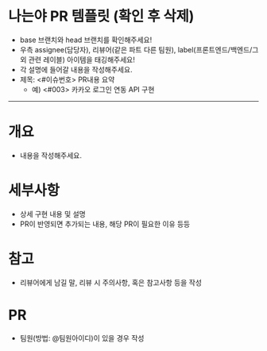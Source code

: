 # 나는야 PR 템플릿 (확인 후 삭제)
- base 브랜치와 head 브랜치를 확인해주세요!
- 우측 assignee(담당자), 리뷰어(같은 파트 다른 팀원), label(프론트엔드/백엔드/그외 관련 레이블) 아이템을 태깅해주세요!
- 각 설명에 들어갈 내용을 작성해주세요.
- 제목: <#이슈번호> PR내용 요약
  - 예) <#003> 카카오 로그인 연동 API 구현

------------

# 개요
- 내용을 작성해주세요.

# 세부사항
- 상세 구현 내용 및 설명
- PR이 반영되면 추가되는 내용, 해당 PR이 필요한 이유 등등

# 참고
- 리뷰어에게 남길 말, 리뷰 시 주의사항, 혹은 참고사항 등을 작성

# PR
- 팀원(방법: @팀원아이디)이 있을 경우 작성
